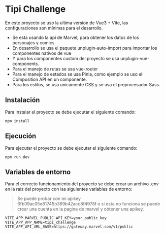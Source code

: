 # Tipi Challenge
En este proyecto se uso la ultima version de Vue3 + Vite, las configuraciones son mínimas para el desarrollo.

- Se esta usando la api de Marvel, para obtener los datos de los personajes y comics.
- En desarrollo se usa el paquete unplugin-auto-import para importar los componentes nativos de vue
- Y para los componentes custom del proyecto se usa unplugin-vue-components.
- Para el manejo de rutas se usa vue-router
- Para el manejo de estados se usa Pinia, como ejemplo se uso el Composition API en un componente.
- Para los estilos, se usa unicamente CSS y se usa el preprocesador Sass.

## Instalación
Para instalar el proyecto se debe ejecutar el siguiente comando:
```
npm install
```

## Ejecución
Para ejecutar el proyecto se debe ejecutar el siguiente comando:
```
npm run dev
```
## Variables de entorno
Para el correcto funcionamiento del proyecto se debe crear un archivo .env en la raíz del proyecto con las siguientes variables de entorno:

> Se puede probar con mi apikey 6fb09ac05e81745b399b42acc8f4978f o si esta no funciona se puede crear una cuenta en la pagina de marvel y obtener una apikey.

```
VITE_APP_MARVEL_PUBLIC_API_KEY=your_public_key
VITE_APP_APP_NAME=tipi_challenge
VITE_APP_API_URL_BASE=https://gateway.marvel.com/v1/public
```
